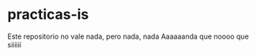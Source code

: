 practicas-is
============

Este repositorio no vale nada, pero nada, nada
Aaaaaanda que noooo que siiiiií
